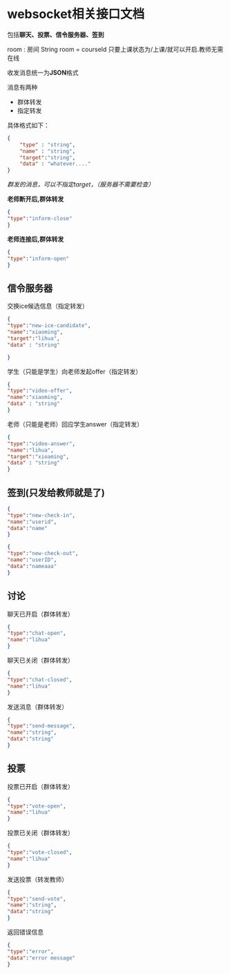 websocket相关接口文档
====================
包括**聊天、投票、信令服务器、签到**



room : 房间
String room = courseId
只要上课状态为/上课/就可以开启.教师无需在线

收发消息统一为**JSON**格式

消息有两种

* 群体转发
* 指定转发

具体格式如下：
```json
{
    "type" : "string",
    "name" : "string",
    "target":"string",
    "data" : "whatever...."
}
```
*群发的消息，可以不指定target，（服务器不需要检查）*

**老师断开后,群体转发**
```json
{
"type":"inform-close"
}
```
**老师连接后,群体转发**
```json
{
"type":"inform-open"
}
```


信令服务器
--------
交换ice候选信息（指定转发）
```json
{
"type":"new-ice-candidate",
"name":"xiaoming",
"target":"lihua",
"data" : "string"

}
```

学生（只能是学生）向老师发起offer（指定转发）
```json
{
"type":"video-offer",
"name":"xiaoming",
"data" : "string"
}
```

老师（只能是老师）回应学生answer（指定转发）
```json
{
"type":"video-answer",
"name":"lihua",
"target":"xioaming",
"data" : "string"
}
```

签到(只发给教师就是了)
---
```json
{
"type":"new-check-in",
"name":"userid",
"data":"name"
}
```
```json
{
"type":"new-check-out",
"name":"userID",
"data":"nameaaa"
}
```

讨论
---
聊天已开启（群体转发）
```json
{
"type":"chat-open",
"name":"lihua"
}
```
聊天已关闭（群体转发）
```json
{
"type":"chat-closed",
"name":"lihua"
}
```
发送消息（群体转发）
```json
{
"type":"send-message",
"name":"string",
"data":"string"
}
```

投票
---
投票已开启（群体转发）
```json
{
"type":"vote-open",
"name":"lihua"
}
```

投票已关闭（群体转发）
```json
{
"type":"vote-closed",
"name":"lihua"
}
```

发送投票（转发教师）
```json
{
"type":"send-vote",
"name":"string",
"data":"string"
}
```


返回错误信息
```json
{
"type":"error",
"data":"error message"
}
```
